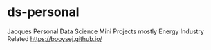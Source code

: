 # ds-personal
Jacques Personal Data Science Mini Projects mostly Energy Industry Related
https://booysej.github.io/